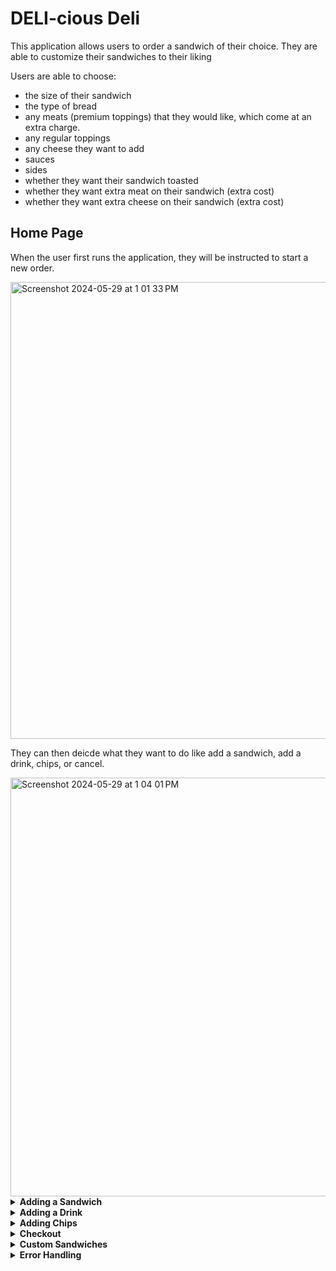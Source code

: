 # DELI-cious Deli

This application allows users to order a sandwich of their choice. They are able to customize their sandwiches to their liking

Users are able to choose:
- the size of their sandwich
- the type of bread
- any meats (premium toppings) that they would like, which come at an extra charge.
- any regular toppings
- any cheese they want to add
- sauces
- sides
- whether they want their sandwich toasted
- whether they want extra meat on their sandwich (extra cost)
- whether they want extra cheese on their sandwich (extra cost)

## Home Page
When the user first runs the application, they will be instructed to start a new order. 

<img width="731" alt="Screenshot 2024-05-29 at 1 01 33 PM" src="https://github.com/hibbaafzal/CapstoneTwo_Deli/assets/166542360/045c0946-f384-4e06-aac7-de753015570e">

They can then deicde what they want to do like add a sandwich, add a drink, chips, or cancel. 


<img width="670" alt="Screenshot 2024-05-29 at 1 04 01 PM" src="https://github.com/hibbaafzal/CapstoneTwo_Deli/assets/166542360/de212eee-f394-42d8-b48b-95918fac0a51">


<details> 
  
  **<summary> Adding a Sandwich </summary>**

  ### Adding a Sandwich

  If a user chooses to add a sandwich, they are able to customize it to their liking


They can choose the size of the sandwhich


<img width="476" alt="Screenshot 2024-05-29 at 1 08 40 PM" src="https://github.com/hibbaafzal/CapstoneTwo_Deli/assets/166542360/cb95483c-1e06-46de-87b6-49cd3203cfea">


They can choose they type of bread they would like.

<img width="416" alt="Screenshot 2024-05-29 at 1 09 35 PM" src="https://github.com/hibbaafzal/CapstoneTwo_Deli/assets/166542360/1323071d-c471-4f49-919a-e1ec0bf1234f">


They can choose any premium toppings (meats) that they would like.

<img width="608" alt="Screenshot 2024-05-29 at 1 12 20 PM" src="https://github.com/hibbaafzal/CapstoneTwo_Deli/assets/166542360/70e9db07-7917-4ade-a62c-d4243af599a5">


They can choose any regular toppings they would like.


<img width="610" alt="Screenshot 2024-05-29 at 1 13 33 PM" src="https://github.com/hibbaafzal/CapstoneTwo_Deli/assets/166542360/42122987-5ea0-43d6-bc63-b5092bc04014">

They can choose any cheese if they would like any. 

<img width="533" alt="Screenshot 2024-05-29 at 1 15 01 PM" src="https://github.com/hibbaafzal/CapstoneTwo_Deli/assets/166542360/f01dd8be-80de-440c-9e44-a26138d15288">


They can choose any sauces.

<img width="485" alt="Screenshot 2024-05-29 at 1 15 43 PM" src="https://github.com/hibbaafzal/CapstoneTwo_Deli/assets/166542360/0f50d72d-4e80-4d95-b1be-eed4fc692956">


They are also able to add any sides they would like to add.

<img width="413" alt="Screenshot 2024-05-29 at 1 16 40 PM" src="https://github.com/hibbaafzal/CapstoneTwo_Deli/assets/166542360/b5865a3b-7adf-4aaf-93e4-65795f217e50">

When the user is done customizing their sandwhich, they can choose whether or not they want their sandwich toasted, extra cheese, and/or extra meat. 

<img width="554" alt="Screenshot 2024-05-29 at 1 17 31 PM" src="https://github.com/hibbaafzal/CapstoneTwo_Deli/assets/166542360/6be59955-ae12-4ce3-9533-9a5c1ce21170">

</details>


<details> 
  
  **<summary> Adding a Drink </summary>**

  ### Adding a Drink

  Users can also add a drink to their order.

  <img width="631" alt="Screenshot 2024-05-29 at 1 19 42 PM" src="https://github.com/hibbaafzal/CapstoneTwo_Deli/assets/166542360/007f366e-a71b-40e3-b8bb-fc3f2fa24f0b">
</details>



<details> 
  
  **<summary> Adding Chips </summary>**

  ### Adding Chips


  Users can also add chips to their order.

  <img width="450" alt="Screenshot 2024-05-29 at 1 21 27 PM" src="https://github.com/hibbaafzal/CapstoneTwo_Deli/assets/166542360/5cfcf97d-e65a-4550-9470-8fdcc8283bf5">

</details>



<details> 
  
  **<summary> Checkout </summary>**


### Checkout

When users are done with their order, they can checkout and their receipt will be printed to a seperate file. 

<img width="682" alt="Screenshot 2024-05-29 at 1 23 11 PM" src="https://github.com/hibbaafzal/CapstoneTwo_Deli/assets/166542360/f508818f-f53c-49d9-8246-13d73c79e401">



<img width="466" alt="Screenshot 2024-05-29 at 1 23 35 PM" src="https://github.com/hibbaafzal/CapstoneTwo_Deli/assets/166542360/01f17ed1-8d0f-4b1a-b4c3-8ea0d96d85b8">

</details>


<details> 
  
  **<summary> Custom Sandwiches </summary>**


### Custom Sandwiches
If a user wants a custom sandwich, they will also be able to get those.




</details>

<details> 
  
  **<summary> Error Handling </summary>**


### Error Handling

If a user enters an incorrect input, they will be asked to try again. 

<img width="631" alt="Screenshot 2024-05-29 at 1 30 45 PM" src="https://github.com/hibbaafzal/CapstoneTwo_Deli/assets/166542360/a0a35225-8eba-4fd6-b152-aeec487ca3d5">


<img width="547" alt="Screenshot 2024-05-29 at 1 31 00 PM" src="https://github.com/hibbaafzal/CapstoneTwo_Deli/assets/166542360/015c7b51-53c5-4524-9797-a4a970ee0bad">

<img width="626" alt="Screenshot 2024-05-29 at 1 31 21 PM" src="https://github.com/hibbaafzal/CapstoneTwo_Deli/assets/166542360/036fa382-426e-4089-98f3-de6983b73f77">


<img width="643" alt="Screenshot 2024-05-29 at 1 31 45 PM" src="https://github.com/hibbaafzal/CapstoneTwo_Deli/assets/166542360/082ecf9e-56c7-4c34-ac04-96e3751d294a">


<img width="485" alt="Screenshot 2024-05-29 at 1 32 08 PM" src="https://github.com/hibbaafzal/CapstoneTwo_Deli/assets/166542360/41541eba-d1b7-48b5-bb96-7a954f5f280c">

</details>



